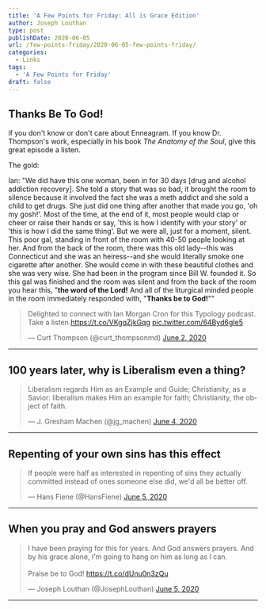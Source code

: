 ```yaml
---
title: 'A Few Points for Friday: All is Grace Edition'
author: Joseph Louthan
type: post
publishDate: 2020-06-05
url: /few-points-friday/2020-06-05-few-points-friday/
categories:
  - Links
tags:
  - 'A Few Points for Friday'
draft: false
---
```


## Thanks Be To God!

if you don't know or don't care about Enneagram. If you know Dr. Thompson's work, especially in his book *The Anatomy of the Soul*, give this great episode a listen.

The gold:

Ian: "We did have this one woman, been in for 30 days [drug and alcohol addiction recovery]. She told a story that was so bad, it brought the room to silence because it involved the fact she was a meth addict and she sold a child to get drugs. She just did one thing after another that made you go, 'oh my gosh!'. Most of the time, at the end of it, most people would clap or cheer or raise their hands or say, 'this is how I identify with your story' or 'this is how I did the same thing'. But we were all, just for a moment, silent. This poor gal, standing in front of the room with 40-50 people looking at her. And from the back of the room, there was this old lady--this was Connecticut and she was an heiress--and she would literally smoke one cigarette after another. She would come in with these beautiful clothes and she was very wise. She had been in the program since Bill W. founded it. So this gal was finished and the room was silent and from the back of the room you hear this, "**the word of the Lord!**  And all of the liturgical minded people in the room immediately responded with, "**Thanks be to God!**""

<blockquote class="twitter-tweet"><p lang="en" dir="ltr">Delighted to connect with Ian Morgan Cron for this Typology podcast. Take a listen.<a href="https://t.co/VKgqZjkGqg">https://t.co/VKgqZjkGqg</a> <a href="https://t.co/64Byd6gIe5">pic.twitter.com/64Byd6gIe5</a></p>&mdash; Curt Thompson (@curt_thompsonmd) <a href="https://twitter.com/curt_thompsonmd/status/1267816946688385027?ref_src=twsrc%5Etfw">June 2, 2020</a></blockquote> <script async src="https://platform.twitter.com/widgets.js" charset="utf-8"></script>

------

## 100 years later, why is Liberalism even a thing?

<blockquote class="twitter-tweet"><p lang="en" dir="ltr">Liberalism regards Him as an Example and Guide; Christianity, as a Savior: liberalism makes Him an example for faith; Christianity, the object of faith.</p>&mdash; J. Gresham Machen (@jg_machen) <a href="https://twitter.com/jg_machen/status/1268577016070254595?ref_src=twsrc%5Etfw">June 4, 2020</a></blockquote> <script async src="https://platform.twitter.com/widgets.js" charset="utf-8"></script>

------

## Repenting of your own sins has this effect

<blockquote class="twitter-tweet"><p lang="en" dir="ltr">If people were half as interested in repenting of sins they actually committed instead of ones someone else did, we&#39;d all be better off.</p>&mdash; Hans Fiene (@HansFiene) <a href="https://twitter.com/HansFiene/status/1268705804699553792?ref_src=twsrc%5Etfw">June 5, 2020</a></blockquote> <script async src="https://platform.twitter.com/widgets.js" charset="utf-8"></script>

------

## When you pray and God answers prayers

<blockquote class="twitter-tweet"><p lang="en" dir="ltr">I have been praying for this for years. And God answers prayers. And by his grace alone, I’m going to hang on him as long as I can. <br><br>Praise be to God! <a href="https://t.co/dUnu0n3zQu">https://t.co/dUnu0n3zQu</a></p>&mdash; Joseph Louthan (@JosephLouthan) <a href="https://twitter.com/JosephLouthan/status/1268728985493610498?ref_src=twsrc%5Etfw">June 5, 2020</a></blockquote> <script async src="https://platform.twitter.com/widgets.js" charset="utf-8"></script>

------

